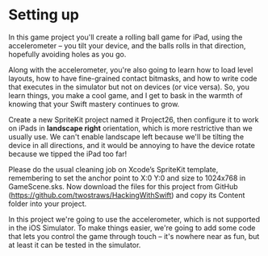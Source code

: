 # Setting up

<!-- YOUTUBE: PPVsT4DePJw -->

In this game project you'll create a rolling ball game for iPad, using the accelerometer – you tilt your device, and the balls rolls in that direction, hopefully avoiding holes as you go.

Along with the accelerometer, you're also going to learn how to load level layouts, how to have fine-grained contact bitmasks, and how to write code that executes in the simulator but not on devices (or vice versa). So, you learn things, you make a cool game, and I get to bask in the warmth of knowing that your Swift mastery continues to grow.

Create a new SpriteKit project named it Project26, then configure it to work on iPads in **landscape right** orientation, which is more restrictive than we usually use. We can't enable landscape left because we'll be tilting the device in all directions, and it would be annoying to have the device rotate because we tipped the iPad too far!

Please do the usual cleaning job on Xcode’s SpriteKit template, remembering to set the anchor point to X:0 Y:0 and size to 1024x768 in GameScene.sks. Now download the files for this project from GitHub (<https://github.com/twostraws/HackingWithSwift>) and copy its Content folder into your project.

In this project we're going to use the accelerometer, which is not supported in the iOS Simulator. To make things easier, we're going to add some code that lets you control the game through touch – it's nowhere near as fun, but at least it can be tested in the simulator.
